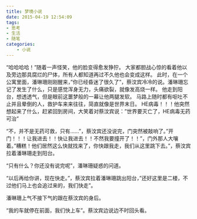 ```yaml
---
title: 梦境小说
date: 2015-04-19 12:54:09
tags:
- 思考
- 生活
- 随笔
categories: 
    - 小说
---
```

“哈哈哈哈！”随着一声怪笑，他的脸变得愈发狰狞。
大家都胆战心惊的看着他以及旁边那具腐烂的尸体，所有人都知道再过不久他也会变成这样。
此时，在一个公寓里面，潘琳珊刚刚醒来，”你已经昏迷了很久了”，蔡汶宾冷冷的说。潘琳珊忘记了发生了什么，只是感觉浑身无力，头痛欲裂，就像发高烧一样。
他走到阳台，想透透气，但是眼前这噩梦般的一幕让他两腿发软。
马路上随时都有呕吐不止并且晕倒的人，救护车来来往往，简直就像是世界末日。
HE病毒！！！他突然想起来了什么，赶紧回到房间，大笑着对蔡汶宾说：”世界要灭亡了，HE病毒无药可治”

“不，并不是无药可救，只有……”，蔡汶宾还没说完，门突然被敲响了。”开门！！！让我进去！！快让我进去！！不然我要撞开了！！”，门外那人大嚷着。”糟糕！他们居然这么快就找来了，你快跟我走，我们从这里跳下去。”，蔡汶宾拉着潘琳珊走到阳台。

“只有什么？你还没有说完呢”，潘琳珊疑惑的问道。

“以后再给你讲，现在快走。”，蔡汶宾拉着潘琳珊跳出阳台，”还好这里是二楼，不过他们马上也会追过来的，我们快走”。

潘琳珊上气不接下气的跟在蔡汶宾的身后。

“我的车就停在前面，我们快上车”。蔡汶宾边说边不时回头看。
<head>
    <script src="//cdn1.lncld.net/static/js/3.0.4/av-min.js"></script>
    <script src='//unpkg.com/valine/dist/Valine.min.js'></script>
</head>
<body>
    <div id="comment"></div>
</body>